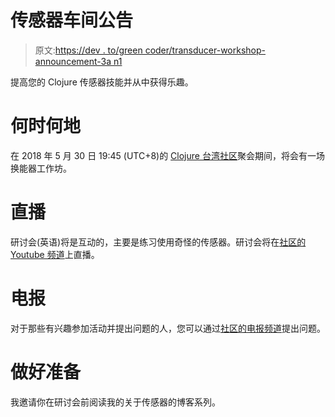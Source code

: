 # 传感器车间公告

> 原文:[https://dev . to/green coder/transducer-workshop-announcement-3a n1](https://dev.to/greencoder/transducer-workshop-announcement-3an1)

提高您的 Clojure 传感器技能并从中获得乐趣。

# [](#where-when)何时何地

在 2018 年 5 月 30 日 19:45 (UTC+8)的 [Clojure 台湾社区](https://clojure.tw/)聚会期间，将会有一场换能器工作坊。

# [](#live-broadcast)直播

研讨会(英语)将是互动的，主要是练习使用奇怪的传感器。研讨会将在[社区的 Youtube 频道](https://www.youtube.com/channel/UCuhNAPxr-iYeXcuT3qWg8Dw)上直播。

# [](#telegram)电报

对于那些有兴趣参加活动并提出问题的人，您可以通过[社区的电报频道](https://clojure.tw/tg)提出问题。

# [](#be-prepared)做好准备

我邀请你在研讨会前阅读我的关于传感器的博客系列。